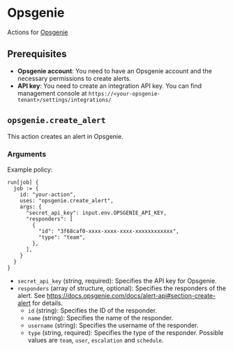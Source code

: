 # Opsgenie

Actions for [Opsgenie](https://www.atlassian.com/software/opsgenie)

## Prerequisites

- **Opsgenie account**: You need to have an Opsgenie account and the necessary permissions to create alerts.
- **API key**: You need to create an integration API key. You can find management console at `https://<your-opsgenie-tenant>/settings/integrations/`

## `opsgenie.create_alert`

This action creates an alert in Opsgenie.

### Arguments

Example policy:

```rego
run[job] {
  job := {
    id: "your-action",
    uses: "opsgenie.create_alert",
    args: {
      "secret_api_key": input.env.OPSGENIE_API_KEY,
      "responders": [
        {
          "id": "3f68caf0-xxxx-xxxx-xxxx-xxxxxxxxxxxx",
          "type": "team",
        },
      ],
    }
  }
}
```

- `secret_api_key` (string, required): Specifies the API key for Opsgenie.
- `responders` (array of structure, optional): Specifies the responders of the alert. See https://docs.opsgenie.com/docs/alert-api#section-create-alert for details.
  - `id` (string): Specifies the ID of the responder.
  - `name` (string): Specifies the name of the responder.
  - `username` (string): Specifies the username of the responder.
  - `type` (string, required): Specifies the type of the responder. Possible values are `team`, `user`, `escalation` and `schedule`.
